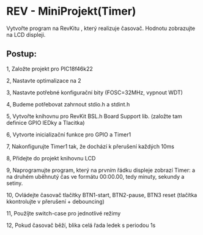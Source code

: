 # REV - MiniProjekt(Timer)
Vytvořte program na RevKitu , který realizuje časovač. Hodnotu zobrazujte na LCD displeji. 

## Postup:

  1, Založte projekt pro PIC18f46k22
  
  2, Nastavte optimalizace na 2
  
  3, Nastavte potřebné konfigurační bity (FOSC=32MHz, vypnout WDT)
  
  4, Budeme potřebovat zahrnout stdio.h a stdint.h
  
  5, Vytvořte knihovnu pro RevKit BSL.h Board Support lib. (založte tam definice GPIO lEDky a Tlacitka)
  
  6, Vytvorte inicializační funkce pro GPIO a Timer1
  
  7, Nakonfigurujte Timer1 tak, že dochází k přerušení každých 10ms
  
  8, Přidejte do projekt knihovnu LCD
  
  9, Naprogramujte program, který na prvním řádku displeje zobrazí Timer: a na druhém uběhnutý čas ve formátu 00:00.00, tedy      minuty, sekundy a setiny.
  
  10, Ovládejte časovač tlačítky BTN1-start, BTN2-pause, BTN3 reset (tlačítka kkontrolujte v přerušení + debouncing)
  
  11, Použíjte switch-case pro jednotlivé režimy
  
  12, Pokud časovač běží, blika celá řada ledek s periodou 1s
  
